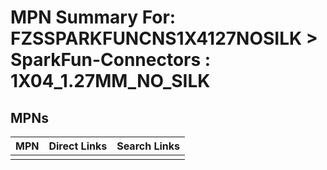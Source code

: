 



# MPN Summary For: FZSSPARKFUNCNS1X4127NOSILK > SparkFun-Connectors : 1X04_1.27MM_NO_SILK

## MPNs
  

|MPN|Direct Links|Search Links|
| :--- | :--- | :--- |
||||
